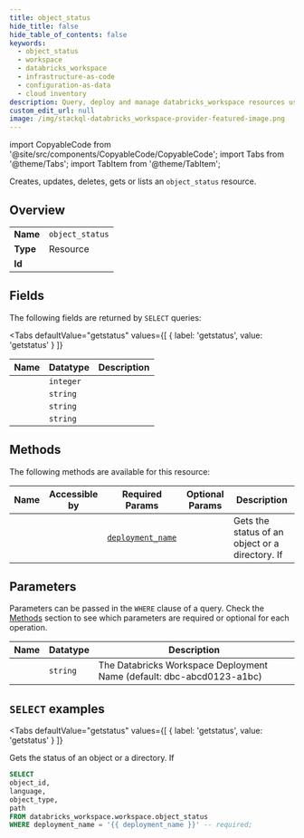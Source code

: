 ```yaml
--- 
title: object_status
hide_title: false
hide_table_of_contents: false
keywords:
  - object_status
  - workspace
  - databricks_workspace
  - infrastructure-as-code
  - configuration-as-data
  - cloud inventory
description: Query, deploy and manage databricks_workspace resources using SQL
custom_edit_url: null
image: /img/stackql-databricks_workspace-provider-featured-image.png
---
```


import CopyableCode from '@site/src/components/CopyableCode/CopyableCode';
import Tabs from '@theme/Tabs';
import TabItem from '@theme/TabItem';

Creates, updates, deletes, gets or lists an <code>object_status</code> resource.

## Overview
<table><tbody>
<tr><td><b>Name</b></td><td><code>object_status</code></td></tr>
<tr><td><b>Type</b></td><td>Resource</td></tr>
<tr><td><b>Id</b></td><td><CopyableCode code="databricks_workspace.workspace.object_status" /></td></tr>
</tbody></table>

## Fields

The following fields are returned by `SELECT` queries:

<Tabs
    defaultValue="getstatus"
    values={[
        { label: 'getstatus', value: 'getstatus' }
    ]}
>
<TabItem value="getstatus">

<table>
<thead>
    <tr>
    <th>Name</th>
    <th>Datatype</th>
    <th>Description</th>
    </tr>
</thead>
<tbody>
<tr>
    <td><CopyableCode code="object_id" /></td>
    <td><code>integer</code></td>
    <td></td>
</tr>
<tr>
    <td><CopyableCode code="language" /></td>
    <td><code>string</code></td>
    <td></td>
</tr>
<tr>
    <td><CopyableCode code="object_type" /></td>
    <td><code>string</code></td>
    <td></td>
</tr>
<tr>
    <td><CopyableCode code="path" /></td>
    <td><code>string</code></td>
    <td></td>
</tr>
</tbody>
</table>
</TabItem>
</Tabs>

## Methods

The following methods are available for this resource:

<table>
<thead>
    <tr>
    <th>Name</th>
    <th>Accessible by</th>
    <th>Required Params</th>
    <th>Optional Params</th>
    <th>Description</th>
    </tr>
</thead>
<tbody>
<tr>
    <td><a href="#getstatus"><CopyableCode code="getstatus" /></a></td>
    <td><CopyableCode code="select" /></td>
    <td><a href="#parameter-deployment_name"><code>deployment_name</code></a></td>
    <td></td>
    <td>Gets the status of an object or a directory. If</td>
</tr>
</tbody>
</table>

## Parameters

Parameters can be passed in the `WHERE` clause of a query. Check the [Methods](#methods) section to see which parameters are required or optional for each operation.

<table>
<thead>
    <tr>
    <th>Name</th>
    <th>Datatype</th>
    <th>Description</th>
    </tr>
</thead>
<tbody>
<tr id="parameter-deployment_name">
    <td><CopyableCode code="deployment_name" /></td>
    <td><code>string</code></td>
    <td>The Databricks Workspace Deployment Name (default: dbc-abcd0123-a1bc)</td>
</tr>
</tbody>
</table>

## `SELECT` examples

<Tabs
    defaultValue="getstatus"
    values={[
        { label: 'getstatus', value: 'getstatus' }
    ]}
>
<TabItem value="getstatus">

Gets the status of an object or a directory. If

```sql
SELECT
object_id,
language,
object_type,
path
FROM databricks_workspace.workspace.object_status
WHERE deployment_name = '{{ deployment_name }}' -- required;
```
</TabItem>
</Tabs>
